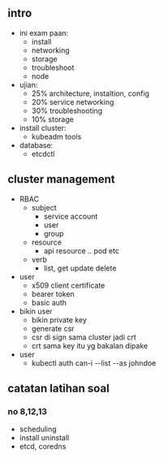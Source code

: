 ## intro
- ini exam paan:
  - install
  - networking
  - storage
  - troubleshoot
  - node
- ujian:
  - 25% architecture, instaltion, config
  - 20% service networking
  - 30% troubleshooting
  - 10% storage
- install cluster:
  - kubeadm tools
- database:
  - etcdctl

## cluster management
- RBAC
  - subject
    - service account
    - user
    - group
  - resource
    - api resource .. pod etc
  - verb
    - list, get update delete
- user
  - x509 client certificate
  - bearer token
  - basic auth
- bikin user
  - bikin private key
  - generate csr
  - csr di sign sama cluster jadi crt
  - crt sama key itu yg bakalan dipake
- user
  - kubectl auth can-i --list --as johndoe

## catatan latihan soal
### no 8,12,13
- scheduling
- install uninstall
- etcd, coredns

